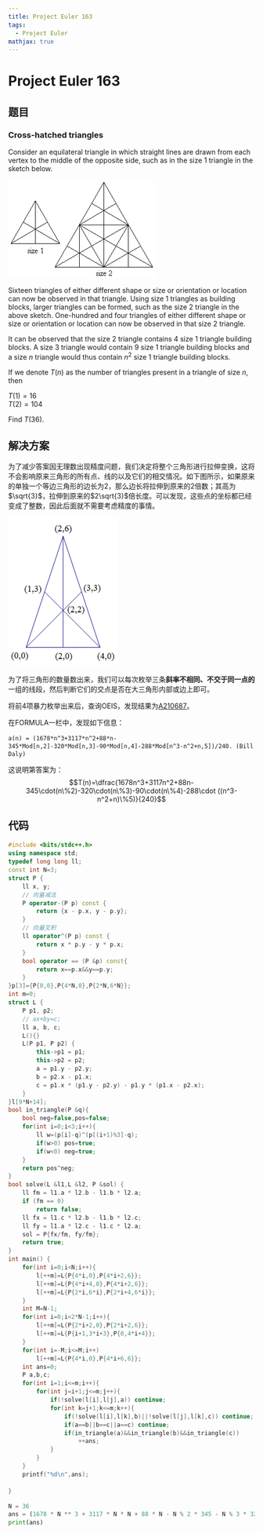 ```yaml
---
title: Project Euler 163
tags:
  - Project Euler
mathjax: true
---
```

<escape><!-- more --></escape>
    
# Project Euler 163
## 题目
### Cross-hatched triangles
Consider an equilateral triangle in which straight lines are drawn from each vertex to the middle of the opposite side, such as in the size $1$ triangle in the sketch below.

![](../images/p163.gif)

Sixteen triangles of either different shape or size or orientation or location can now be observed in that triangle. Using size $1$ triangles as building blocks, larger triangles can be formed, such as the size $2$ triangle in the above sketch. One-hundred and four triangles of either different shape or size or orientation or location can now be observed in that size $2$ triangle.

It can be observed that the size $2$ triangle contains $4$ size $1$ triangle building blocks. A size $3$ triangle would contain $9$ size $1$ triangle building blocks and a size $n$ triangle would thus contain $n^2$ size $1$ triangle building blocks.

If we denote $T(n)$ as the number of triangles present in a triangle of size $n$, then

$T(1) = 16$<br>
$T(2) = 104$

Find $T(36)$.


## 解决方案

为了减少答案因无理数出现精度问题，我们决定将整个三角形进行拉伸变换，这将不会影响原来三角形的所有点、线的以及它们的相交情况。如下图所示，如果原来的单独一个等边三角形的边长为$2$，那么边长将拉伸到原来的$2$倍数；其高为$\sqrt{3}$，拉伸到原来的$2\sqrt{3}$倍长度。可以发现，这些点的坐标都已经变成了整数，因此后面就不需要考虑精度的事情。

![](../images/p163-1.png)

为了将三角形的数量数出来，我们可以每次枚举三条**斜率不相同、不交于同一点的**一组的线段，然后判断它们的交点是否在大三角形内部或边上即可。

将前$4$项暴力枚举出来后，查询OEIS，发现结果为[A210687](https://oeis.org/A210687)。

在FORMULA一栏中，发现如下信息：

```
a(n) = (1678*n^3+3117*n^2+88*n-345*Mod[n,2]-320*Mod[n,3]-90*Mod[n,4]-288*Mod[n^3-n^2+n,5])/240. (Bill Daly)
```

这说明第答案为：
$$T(n)=\dfrac{1678n^3+3117n^2+88n-345\cdot(n\%2)-320\cdot(n\%3)-90\cdot(n\%4)-288\cdot ((n^3-n^2+n)\%5)}{240}$$

## 代码


```C++
#include <bits/stdc++.h>
using namespace std;
typedef long long ll;
const int N=3;
struct P {
    ll x, y;
    // 向量减法
    P operator-(P p) const {
        return {x - p.x, y - p.y};
    }
    // 向量叉积
    ll operator^(P p) const {
        return x * p.y - y * p.x;
    }
    bool operator == (P &p) const{
        return x==p.x&&y==p.y;
    }
}p[3]={P{0,0},P{4*N,0},P{2*N,6*N}};
int m=0;
struct L {
    P p1, p2;
    // ax+by=c;
    ll a, b, c;
    L(){}
    L(P p1, P p2) {
        this->p1 = p1;
        this->p2 = p2;
        a = p1.y - p2.y;
        b = p2.x - p1.x;
        c = p1.x * (p1.y - p2.y) - p1.y * (p1.x - p2.x);
    }
}l[9*N+14];
bool in_triangle(P &q){
    bool neg=false,pos=false;
    for(int i=0;i<3;i++){
        ll w=(p[i]-q)^(p[(i+1)%3]-q);
        if(w>0) pos=true;
        if(w<0) neg=true;
    }
    return pos^neg;
}
bool solve(L &l1,L &l2, P &sol) {
    ll fm = l1.a * l2.b - l1.b * l2.a;
    if (fm == 0)
        return false;
    ll fx = l1.c * l2.b - l1.b * l2.c;
    ll fy = l1.a * l2.c - l1.c * l2.a;
    sol = P{fx/fm, fy/fm};
    return true;
}
int main() {
    for(int i=0;i<N;i++){
        l[++m]=L{P{4*i,0},P{4*i+2,6}};
        l[++m]=L{P{4*i+4,0},P{4*i+2,6}};
        l[++m]=L{P{2*i,6*i},P{2*i+4,6*i}};
    }
    int M=N-1;
    for(int i=0;i<2*N-1;i++){
        l[++m]=L{P{2*i+2,0},P{2*i+2,6}};
        l[++m]=L{P{i+1,3*i+3},P{0,4*i+4}};
    }
    for(int i=-M;i<=M;i++)
        l[++m]=L{P{4*i,0},P{4*i+6,6}};
    int ans=0;
    P a,b,c;
    for(int i=1;i<=m;i++){
        for(int j=i+1;j<=m;j++){
            if(!solve(l[i],l[j],a)) continue;
            for(int k=j+1;k<=m;k++){
                if(!solve(l[i],l[k],b)||!solve(l[j],l[k],c)) continue;
                if(a==b||b==c||a==c) continue;
                if(in_triangle(a)&&in_triangle(b)&&in_triangle(c))
                    ++ans;
            }
        }
    }
    printf("%d\n",ans);

}

```

```py
N = 36
ans = (1678 * N ** 3 + 3117 * N * N + 88 * N - N % 2 * 345 - N % 3 * 320 - N % 4 * 90 - (N ** 3 - N * N + N) % 5 * 288) // 240
print(ans)

```